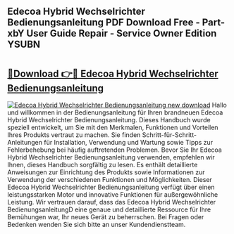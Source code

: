 ## Edecoa Hybrid Wechselrichter Bedienungsanleitung PDF Download Free - Part-xbY User Guide Repair - Service Owner Edition YSUBN

# <h2><a href="http://df0oru.blite.top/?on=Edecoa+Hybrid+Wechselrichter+Bedienungsanleitung">🔗Download 👉🔴 Edecoa Hybrid Wechselrichter Bedienungsanleitung</a></h2>

[![Edecoa Hybrid Wechselrichter Bedienungsanleitung new download](https://i.imgur.com/lujVjoI.png)](http://df0oru.blite.top/?on=Edecoa+Hybrid+Wechselrichter+Bedienungsanleitung)
Hallo und willkommen in der Bedienungsanleitung für Ihren brandneuen Edecoa Hybrid Wechselrichter Bedienungsanleitung. Dieses Handbuch wurde speziell entwickelt, um Sie mit den Merkmalen, Funktionen und Vorteilen Ihres Produkts vertraut zu machen. Sie finden Schritt-für-Schritt-Anleitungen für Installation, Verwendung und Wartung sowie Tipps zur Fehlerbehebung bei häufig auftretenden Problemen. Bevor Sie Ihr Edecoa Hybrid Wechselrichter Bedienungsanleitung verwenden, empfehlen wir Ihnen, dieses Handbuch sorgfältig zu lesen. Es enthält detaillierte Anweisungen zur Einrichtung des Produkts sowie Informationen zur Verwendung der verschiedenen Funktionen und Möglichkeiten. Dieser Edecoa Hybrid Wechselrichter Bedienungsanleitung verfügt über einen leistungsstarken Motor und innovative Funktionen für außergewöhnliche Leistung. Wir vertrauen darauf, dass das Edecoa Hybrid Wechselrichter BedienungsanleitungD eine genaue und detaillierte Ressource für Ihre Bemühungen war, Ihr neues Gerät zu beherrschen. Bei Fragen oder Bedenken wenden Sie sich bitte an unser Kundendienstteam.
